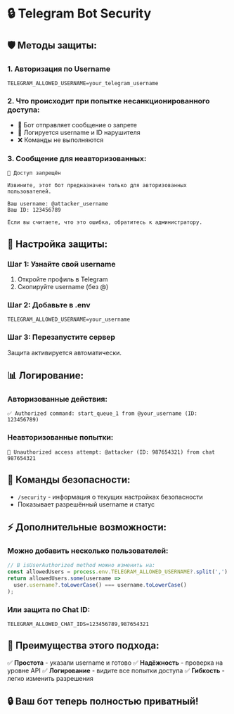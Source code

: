 # 🔒 Telegram Bot Security

## 🛡️ Методы защиты:

### **1. Авторизация по Username**
```env
TELEGRAM_ALLOWED_USERNAME=your_telegram_username
```

### **2. Что происходит при попытке несанкционированного доступа:**
- 🚫 Бот отправляет сообщение о запрете
- 📝 Логируется username и ID нарушителя
- ❌ Команды не выполняются

### **3. Сообщение для неавторизованных:**
```
🚫 Доступ запрещён

Извините, этот бот предназначен только для авторизованных пользователей.

Ваш username: @attacker_username
Ваш ID: 123456789

Если вы считаете, что это ошибка, обратитесь к администратору.
```

## 🔧 Настройка защиты:

### **Шаг 1: Узнайте свой username**
1. Откройте профиль в Telegram
2. Скопируйте username (без @)

### **Шаг 2: Добавьте в .env**
```env
TELEGRAM_ALLOWED_USERNAME=your_username
```

### **Шаг 3: Перезапустите сервер**
Защита активируется автоматически.

## 📊 Логирование:

### **Авторизованные действия:**
```
✅ Authorized command: start_queue_1 from @your_username (ID: 123456789)
```

### **Неавторизованные попытки:**
```
🚫 Unauthorized access attempt: @attacker (ID: 987654321) from chat 987654321
```

## 🎯 Команды безопасности:

- `/security` - информация о текущих настройках безопасности
- Показывает разрешённый username и статус

## ⚡ Дополнительные возможности:

### **Можно добавить несколько пользователей:**
```typescript
// В isUserAuthorized method можно изменить на:
const allowedUsers = process.env.TELEGRAM_ALLOWED_USERNAME?.split(',') || [];
return allowedUsers.some(username =>
  user.username?.toLowerCase() === username.toLowerCase()
);
```

### **Или защита по Chat ID:**
```env
TELEGRAM_ALLOWED_CHAT_IDS=123456789,987654321
```

## 🚀 Преимущества этого подхода:

✅ **Простота** - указали username и готово
✅ **Надёжность** - проверка на уровне API
✅ **Логирование** - видите все попытки доступа
✅ **Гибкость** - легко изменить разрешения

## 🔒 **Ваш бот теперь полностью приватный!**

